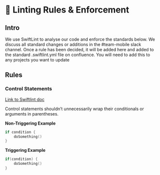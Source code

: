 # 👮 Linting Rules & Enforcement

## Intro

We use SwiftLint to analyse our code and enforce the standards below. We discuss all standard changes or additions in the #team-mobile slack channel. Once a rule has been decided, it will be added here and added to the standard .swiftlint.yml file on confluence. You will need to add this to any projects you want to update

## Rules

### Control Statements

[Link to Swiftlint doc](https://realm.github.io/SwiftLint/control_statement.html)

Control statements shouldn’t unnecessarily wrap their conditionals or arguments in parentheses.

**Non-Triggering Example**
```swift
if condition {
    doSomething()
}
```

**Triggering Example**
```swift
if(condition) {
    doSomething()
}
```
